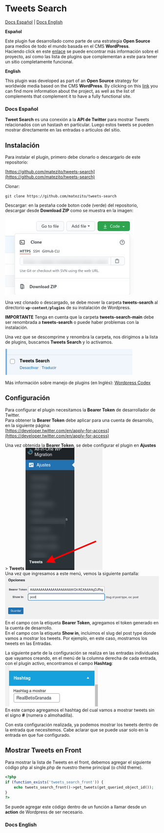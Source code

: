 # Tweets Search

[Docs Español](#spanish) | [Docs English](#english)

**Español**

Este plugin fue desarrollado como parte de una estrategia **Open Source** para medios de todo el mundo basada en el CMS **WordPress**.  
Haciendo click en este [enlace](https://tiempoar.com.ar/proyecto-colaborativo/) se puede encontrar más información sobre el proyecto, así como las lista de plugins que complementan a este para tener un sitio completamente funcional.

**English**

This plugin was developed as part of an **Open Source** strategy for worldwide media based on the CMS **WordPress**.
By clicking on this [link](https://tiempoar.com.ar/proyecto-colaborativo/) you can find more information about the project, as well as the list of complements that complement it to have a fully functional site.

### <a name="spanish">Docs Español</a>

**Tweet Search** es una conexión a la **API de Twitter** para mostrar Tweets relacionados con un hastash en particular. Luego estos tweets se pueden mostrar directamente en las entradas o articulos del sitio.

## Instalación

Para instalar el plugin, primero debe clonarlo o descargarlo de este repositorio:

[https://github.com/matezito/tweets-search](https://github.com/matezito/tweets-search)

Clonar:

`git clone https://github.com/matezito/tweets-search`

Descargar: en la pestaña code boton code (verde) del repositorio, descargar desde **Download ZIP** como se muestra en la imagen:

![img1.png](docs/img/img1.png)

 Una vez clonado o descargado, se debe mover la carpeta **tweets-search** al directorio **`wp-content/plugins`** de su instalación de Wordpress. 

 **IMPORTANTE** Tenga en cuenta que la carpeta **tweets-search-main** debe ser renombrada a **tweets-search** o puede haber problemas con la instalación.

 Una vez que se descomprime y renombra la carpeta, nos dirigimos a la lista de plugins, buscamos **Tweets Search** y lo activamos.

![img2.png](docs/img/img2.png)

Más información sobre manejo de plugins (en Inglés): [Wordpress Codex](https://wordpress.org/support/article/managing-plugins/)

## Configuración

Para configurar el plugin necesitamos la **Bearer Token** de desarrollador de Twitter.  
Para obtener la **Bearer Token** debe aplicar para una cuenta de desarrollo, en la siguiente página:  
[https://developer.twitter.com/en/apply-for-access](https://developer.twitter.com/en/apply-for-access)

Una vez obtenida la **Bearer Token**, se debe configurar el plugin en **Ajustes** > **Tweets** 
![img3](docs/img/img3.png)  
Una vez que ingresamos a este menú, vemos la siguiente pantalla:  
![img4](docs/img/img4.png)  
En el campo con la etiqueta **Bearer Token**, agregamos el token generado en la cuenta de desarrollo.  
En el campo con la etiqueta **Show in**, incluimos el slug del post type donde vamos a mostrar los tweets. Por ejemplo, en este caso, mostramos los tweets en las Entradas.

La siguiente parte de la configuración se realiza en las entradas individuales que vayamos creando, en el menú de la columna derecha de cada entrada, con el plugin activo, encontramos el campo **Hashtag**:  
![img5](docs/img/img5.png)  
En este campo agregamos el hashtag del cual vamos a mostrar tweets sin el signo **#** (numera o almohadilla).

Con esta configuración realizada, ya podemos mostrar los tweets dentro de la entrada que necesitemos. Cabe aclarar que se puede usar solo en la entrada en que fue configurado.

## Mostrar Tweets en Front

Para mostrar la lista de Tweets en el front, debemos agregar el siguiente código php al single.php de nuestro theme principal (o child theme).  

```PHP
<?php
if (function_exists('tweets_search_front')) { 
    echo tweets_search_front()->get_tweets(get_queried_object_id());
}
?>
```

Se puede agregar este código dentro de un función a llamar desde un **action** de Wordpress de ser necesario.


 ### <a name="english">Docs English</a>
